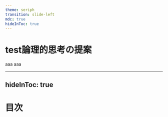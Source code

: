 ```yaml
---
theme: seriph
transition: slide-left
mdc: true
hideInToc: true
---
```


# test論理的思考の提案
aaa aaa

---
hideInToc: true
---

# 目次
<Toc columns=2 listClass="text-lg" maxDepth=2 />
